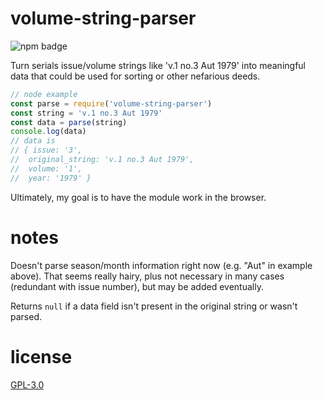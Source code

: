 # volume-string-parser

![npm badge](https://img.shields.io/npm/v/volume-string-parse)

Turn serials issue/volume strings like 'v.1 no.3 Aut 1979' into meaningful data that could be used for sorting or other nefarious deeds.

```js
// node example
const parse = require('volume-string-parser')
const string = 'v.1 no.3 Aut 1979'
const data = parse(string)
console.log(data)
// data is
// { issue: '3',
//  original_string: 'v.1 no.3 Aut 1979',
//  volume: '1',
//  year: '1979' }
```

Ultimately, my goal is to have the module work in the browser.

# notes

Doesn't parse season/month information right now (e.g. "Aut" in example above). That seems really hairy, plus not necessary in many cases (redundant with issue number), but may be added eventually.

Returns `null` if a data field isn't present in the original string or wasn't parsed.

# license

[GPL-3.0](https://www.gnu.org/licenses/gpl-3.0.en.html)
